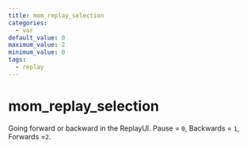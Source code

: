 ```yaml
---
title: mom_replay_selection
categories:
  - var
default_value: 0
maximum_value: 2
minimum_value: 0
tags:
  - replay
---
```


# mom_replay_selection

Going forward or backward in the ReplayUI. Pause = `0`, Backwards = `1`, Forwards =`2`.
